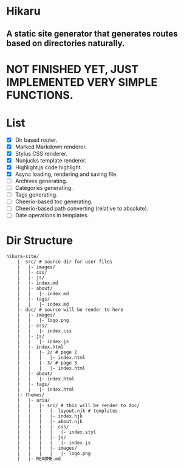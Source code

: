 Hikaru
======

A static site generator that generates routes based on directories naturally.
-----------------------------------------------------------------------------

# NOT FINISHED YET, JUST IMPLEMENTED VERY SIMPLE FUNCTIONS.

# List

- [X] Dir based router.
- [X] Marked Markdown renderer.
- [X] Stylus CSS renderer.
- [X] Nunjucks template renderer.
- [X] Highlight.js code highlight.
- [X] Async loading, rendering and saving file.
- [ ] Archives generating.
- [ ] Categories generating.
- [ ] Tags generating.
- [ ] Cheerio-based toc generating.
- [ ] Cheerio-based path converting (relative to absolute).
- [ ] Date operations in templates.

# Dir Structure

```plain
hikura-site/
    |- src/ # source dir for user files
    |   |- images/
    |   |- css/
    |   |- js/
    |   |- index.md
    |   |- about/
    |   |   |- index.md
    |   |- tags/
    |   |   |- index.md
    |- doc/ # source will be render to here
    |   |- images/
    |   |   |- logo.png
    |   |- css/
    |   |   |- index.css
    |   |- js/
    |   |   |- index.js
    |   |- index.html
    |   |   |- 2/ # page 2
    |   |   |   |- index.html
    |   |   |- 3/ # page 3
    |	|   |   |- index.html
    |   |- about/
    |   |   |- index.html
    |   |- tags/
    |   |   |- index.html
    |- themes/
    |   |- aria/
    |   |   |- src/ # this will be render to doc/
    |   |   |   |- layout.njk # templates
    |   |   |   |- index.njk
    |   |   |   |- about.njk
    |   |   |   |- css/
    |   |   |   |   |- index.styl
    |   |   |   |- js/
    |   |   |   |   |- index.js
    |   |   |   |- images/
    |   |   |   |   |- logo.png
    |   |- README.md
```
